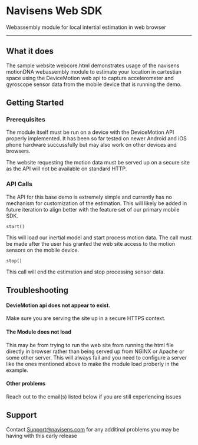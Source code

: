 # Navisens Web SDK
Webassembly module for local intertial estimation in web browser

-----
## What it does
The sample website webcore.html demonstrates usage of the navisens motionDNA webassembly module to estimate your location in cartestian space using the DeviceMotion web api to capture accelerometer and gyroscope sensor data from  the mobile device that is running the demo.

## Getting Started

### Prerequisites
The module itself must be run on a device with the DeviceMotion API properly implemented. It has been so far tested on newer Android and iOS phone hardware succussfully but may also work on other devices and browsers.

The website requesting the motion data must be served up on a secure site as the API will not be available on standard HTTP.

### API Calls

The API for this base demo is extremely simple and currently has no mechanism for customization of the estimation. This will likely be added in future iteration to align better with the feature set of our primary mobile SDK.

`start()`

This will load our inertial model and start process motion data. The call must be made after the user has granted the web site access to the motion sensors on the mobile device.

`stop()`

This call will end the estimation and stop processing sensor data.

## Troubleshooting
#### DevieMotion api does not appear to exist.
Make sure you are serving the site up in a secure HTTPS context.

#### The Module does not load
This may be from trying to run the web site from running the html file directly in browser rather than being served up from NGINX or Apache or some other server. This will always fail and you need to configure a server like the ones mentioned above to make the module load proberly in the example.

#### Other problems
Reach out to the email(s) listed below if you are still experiencing issues

## Support
Contact Support@navisens.com for any additinal problems you may be having with this early release
